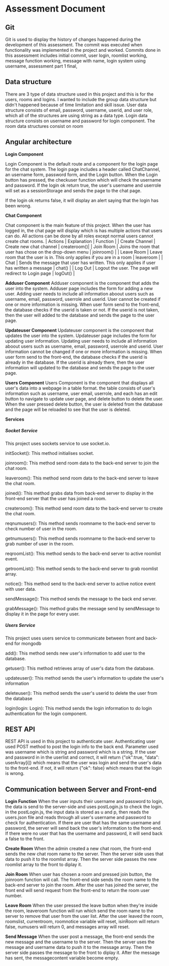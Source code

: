 # Assessment Document

## Git

Git is used to display the history of changes happened during the development of this assessment. The commit was executed when functionality was implemented in the project and worked. Commits done in this assessment includes initial commit, user login, roomlist working, message function working, message with name, login system using username, assessment part 1 final, 

## Data structure 

There are 3 type of data structure used in this project and this is for the users, rooms and logins. I wanted to include the group data structure but didn't happened because of time limitation and skill issue.  User data structure consists of email, password, username, userid, and user role, which all of the structures are using string as a data type. Login data structure consists on username and password for login component. The room data structures consist on room

## Angular architecture

**Login Component** 

Login Component is the default route and a component for the login page for the chat system. The login page includes a header called ChatChannel, an username form, password form, and the Login button. When the Login button has pressed, the checkuser function which will check the username and password. If the login ok return true, the user's username and userrole will set as a sessionStorage and sends the page to the chat page. 

If the login ok returns false, it will display an alert saying that the login has been wrong. 

**Chat Component**

Chat component is the main feature of this project. When the user has logged in, the chat page will display which is has multiple actions that users can do. All actions can be done by all roles except normal users cannot create chat rooms. 
| Actions | Explanation | Function |
| Create Channel | Create new chat channel | createroom()|
| Join Room | Joins the room that user has chose on the drop-down menu | joinroom() |
| Leave Room | Leave room that the user is in. This only applies if you are in a room | leaveroom | 
| Chat | Sends the message that user has written. This only applies if user has written a message | chat() |
| Log Out | Logout the user. The page will redirect to Login page | logOut() |

**Adduser Component**
Adduser component is the component that adds the user into the system. Adduser page includes the form for adding a new user. Adding user needs to include all information aboout users such as username, email, password, userrole and userid. User cannot be created if one or more information is missing. When user form send to the front-end, the database checks if the userid is taken or not. If the userid is not taken, then the user will added to the database and sends the page to the user page. 

**Updateuser Component**
Updateuser component is the component that updates the user into the system. Updateuser page includes the form for updating user information. Updating user needs to include all information aboout users such as username, email, password, userrole and userid. User information cannot be changed if one or more information is missing. When user form send to the front-end, the database checks if the userid is already in the database. If the userid is already there, then the user information will updated to the database and sends the page to the user page. 

**Users Component**
Users Component is the component that displays all user's data into a webpage in a table format. the table consists of user's information such as username, user email, userrole, and each has an edit button to navigate to update user page, and delete button to delete the user. When the user pressed delete button, the user is deleted from the database and the page will be reloaded to see that the user is deleted. 

**Services**
##### Socket Service 
This project uses sockets service to use socket.io.

initSocket(): This method initialises socket.

joinroom(): This method send room data to the back-end server to join the chat room.

leaveroom(): This method send room data to the back-end server to leave the chat room.

joined(): This method grabs data from back-end server to display in the front-end server that the user has joined a room. 

createroom(): This method send room data to the back-end server to create the chat room.

reqnumusers(): This method sends roomname to the back-end server to check number of user in the room.

getnumusers(): This method sends roomname to the back-end server to grab number of user in the room.

reqroomList(): This method sends to the back-end server to active roomlist event.

getroomList(): This method sends to the back-end server to grab roomlist array.

notice(): This method send to the back-end server to active notice event with user data.

sendMessage(): This method sends the message to the back end server.

grabMessage(): This method grabs the message send by sendMessage to display it in the page for every user.

##### Users Service
This project uses users service to communicate between front and back-end for mongodb

add(): This method sends new user's information to add user to the database.

getuser(): This method retrieves array of user's data from the database.

updateuser(): This method sends the user's information to update the user's information

deleteuser(): This method sends the user's userid to delete the user from the database

login(login: Login): This method sends the login information to do login authentication for the login component.


## REST API
REST API is used in this project to authenticate user. Authenticating user used POST method to post the login info to the back end. Parameter used was username which is string and password which is a string. If the user and password in in the userlist and correct, it will return {"ok":true, "data": userArray[i]} which means that the user was login and send the user's data to the front-end. If not, it will return {"ok": false} which means that the login is wrong. 

## Communication between Server and Front-end

**Login Function**
When the user inputs their username and password to login, the data is send to the server-side and uses postLogin.js to check the login. in the postLogin.js, the input data is stored as u and p, then reads the users.json file and reads through all user's username and password to check for authentication. If there are user that has the same username and password, the server will send back the user's information to the front-end. If there were no user that has the username and password, it will send back a false to the front.

**Create Room**
When the admin created a new chat room, the front-end sends the new chat room name to the server. Then the server side uses that data to push it to the roomlist array. Then the server side passes the new roomlist array to the front to diplay it. 

**Join Room** 
When user has chosen a room and pressed join button, the joinroom function will call. The front-end side sends the room name to the back-end server to join the room. After the user has joined the server, the front end will send request from the front-end to return the room user number. 

**Leave Room**
When the user pressed the leave button when they're inside the room, leaveroom function will run which send the room name to the server to remove that user from the user list. After the user leaved the room, roomslist, currentroom, roomnotice variable will reset, isinRoom will return false, numusers will return 0, and messages array will reset.

**Send Message**
When the user post a message, the front-end sends the new message and the username to the server. Then the server uses the message and username data to push it to the message array. Then the server side passes the message to the front to diplay it. After the message has sent, the messagecontent variable become empty. 

